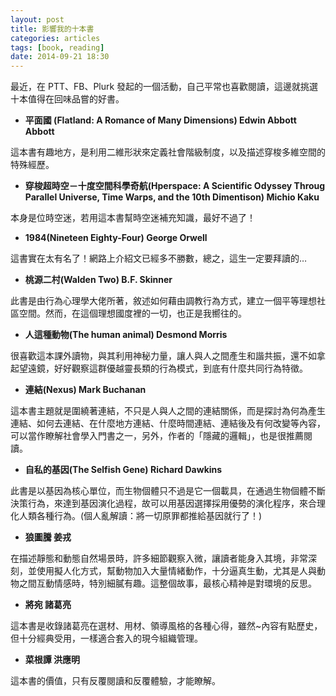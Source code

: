```yaml
---
layout: post
title: 影響我的十本書
categories: articles
tags: [book, reading]
date: 2014-09-21 18:30
---
```


最近，在 PTT、FB、Plurk 發起的一個活動，自己平常也喜歡閱讀，這邊就挑選十本值得在回味品嘗的好書。

+ **平面國 (Flatland: A Romance of Many Dimensions) Edwin Abbott Abbott**

這本書有趣地方，是利用二維形狀來定義社會階級制度，以及描述穿梭多維空間的特殊經歷。

+ **穿梭超時空－十度空間科學奇航(Hperspace: A Scientific Odyssey Throug Parallel Universe, Time Warps, and the 10th Dimentison) Michio Kaku**

本身是位時空迷，若用這本書幫時空迷補充知識，最好不過了！

+ **1984(Nineteen Eighty-Four) George Orwell**

這書實在太有名了！網路上介紹文已經多不勝數，總之，這生一定要拜讀的…

+ **桃源二村(Walden Two) B.F. Skinner**

此書是由行為心理學大佬所著，敘述如何藉由調教行為方式，建立一個平等理想社區空間。然而，在這個理想國度裡的一切，也正是我嚮往的。

+ **人這種動物(The human animal) Desmond Morris**

很喜歡這本課外讀物，與其利用神秘力量，讓人與人之間產生和諧共振，還不如拿起望遠鏡，好好觀察這群優越靈長類的行為模式，到底有什麼共同行為特徵。

+ **連結(Nexus) Mark Buchanan**

這本書主題就是圍繞著連結，不只是人與人之間的連結關係，而是探討為何為產生連結、如何去連結、在什麼地方連結、什麼時間連結、連結後及有何改變等內容，可以當作瞭解社會學入門書之一，另外，作者的「隱藏的邏輯」，也是很推薦閱讀。

+ **自私的基因(The Selfish Gene) Richard Dawkins**

此書是以基因為核心單位，而生物個體只不過是它一個載具，在通過生物個體不斷決策行為，來達到基因演化過程，故可以用基因選擇採用優勢的演化程序，來合理化人類各種行為。(個人亂解讀：將一切原罪都推給基因就行了！)

+ **狼圖騰 姜戎**

在描述靜態和動態自然場景時，許多細節觀察入微，讓讀者能身入其境，非常深刻，並使用擬人化方式，幫動物加入大量情緒動作，十分逼真生動，尤其是人與動物之間互動情感時，特別細膩有趣。這整個故事，最核心精神是對環境的反思。

+ **將宛 諸葛亮**

這本書是收錄諸葛亮在選材、用材、領導風格的各種心得，雖然~內容有點歷史，但十分經典受用，一樣適合套入的現今組織管理。

+ **菜根譚 洪應明**

這本書的價值，只有反覆閱讀和反覆體驗，才能瞭解。
